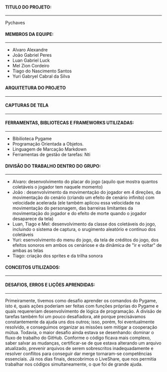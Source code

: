 #### TITULO DO PROJETO: 
___
Pychaves

#### MEMBROS DA EQUIPE:
___
- Alvaro Alexandre
- João Gabriel Peres
- Luan Gabriel Luck
- Mel Zion Cordeiro
- Tiago do Nascimento Santos
- Yuri Gabryel Cabral da Silva

#### ARQUITETURA DO PROJETO
___

#### CAPTURAS DE TELA
___


#### FERRAMENTAS, BIBLIOTECAS E FRAMEWORKS UTILIZADAS:
___
- Bibilioteca Pygame
- Programação Orientada a Objetos. 
- Linguagem de Marcação Markdown
- Ferramentas de gestão de tarefas: Nti

#### DIVISÃO DO TRABALHO DENTRO DO GRUPO:
___
- Alvaro: desenvolvimento do placar do jogo (aquilo que mostra quantos coletáveis o jogador tem naquele momento)
- João : desenvolvimento da movimentação do jogador em 4 direções, da movimentação do cenário (criando um efeito de cenário infinito) com velocidade acelerada (ele também aplicou essa velocidade na movimentação do personagem, das barreiras limitantes da movimentação do jogador e do efeito de morte quando o jogador desaparece da tela)
- Luan, Tiago e Mel: desenvolvimento da classe dos coletáveis do jogo, incluindo o sistema de captura, o srugimento aleatório e contínuo dos coletáveis
- Yuri: esenvolvimento do menu do jogo, da tela de créditos do jogo, dos efeitos sonoros em ambos os cenáriose e da dinâmica de "ir e voltar" de ambas as telas 
- Tiago: criação dos sprites e da trilha sonora

#### CONCEITOS UTILIZADOS:
___


#### DESAFIOS, ERROS E LIÇÕES APRENDIDAS:
___

Primeiramente, tivemos como desafio aprender os comandos do Pygame, isto é, quais ações poderiam ser feitas com funções próprias do Pygame e quais requereriam desenvolvimento de lógica de programação. A divisão de tarefas também foi um pouco desafiadora, até porque precisávamos constantemente da ajuda uns dos outros; isso, porém, foi eventualmente resolvido, e conseguimos organizar as missões sem mitigar a cooperação mútua.
Todavia, o maior desafio ainda estava se desenhando: dominar o fluxo de trabalho do GitHub. Conforme o código ficava mais complexo, saber salvar as mudanças, certificar-se de que estava alterando um arquivo atualizado, prevenir arquivos de serem sobrescritos inadequadamente e resolver conflitos para conseguir dar merge tornaram-se competências essenciais. Já nos dias finais, descobrimos o LiveShare, que nos permitia trabalhar nos códigos simultaneamente, o que foi de grande ajuda. 

